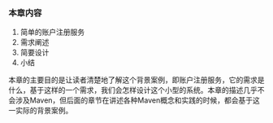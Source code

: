 ### 本章内容

1. 简单的账户注册服务
2. 需求阐述
3. 简要设计
4. 小结

本章的主要目的是让读者清楚地了解这个背景案例，即账户注册服务，它的需求是什么，基于这样的一个需求，我们会怎样设计这个小型的系统。本章的描述几乎不会涉及Maven，但后面的章节在讲述各种Maven概念和实践的时候，都会基于这一实际的背景案例。